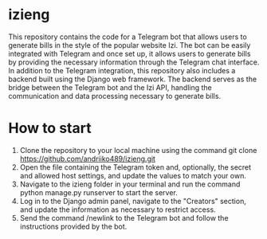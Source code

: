 # izieng
This repository contains the code for a Telegram bot that allows users to generate bills in the style of the popular website Izi. The bot can be easily integrated with Telegram and once set up, it allows users to generate bills by providing the necessary information through the Telegram chat interface.
In addition to the Telegram integration, this repository also includes a backend built using the Django web framework. The backend serves as the bridge between the Telegram bot and the Izi API, handling the communication and data processing necessary to generate bills.
# How to start
1. Clone the repository to your local machine using the command git clone https://github.com/andriiko489/izieng.git
2. Open the file containing the Telegram token and, optionally, the secret and allowed host settings, and update the values to match your own.
3. Navigate to the izieng folder in your terminal and run the command python manage.py runserver to start the server.
4. Log in to the Django admin panel, navigate to the "Creators" section, and update the information as necessary to restrict access.
5. Send the command /newlink to the Telegram bot and follow the instructions provided by the bot.
